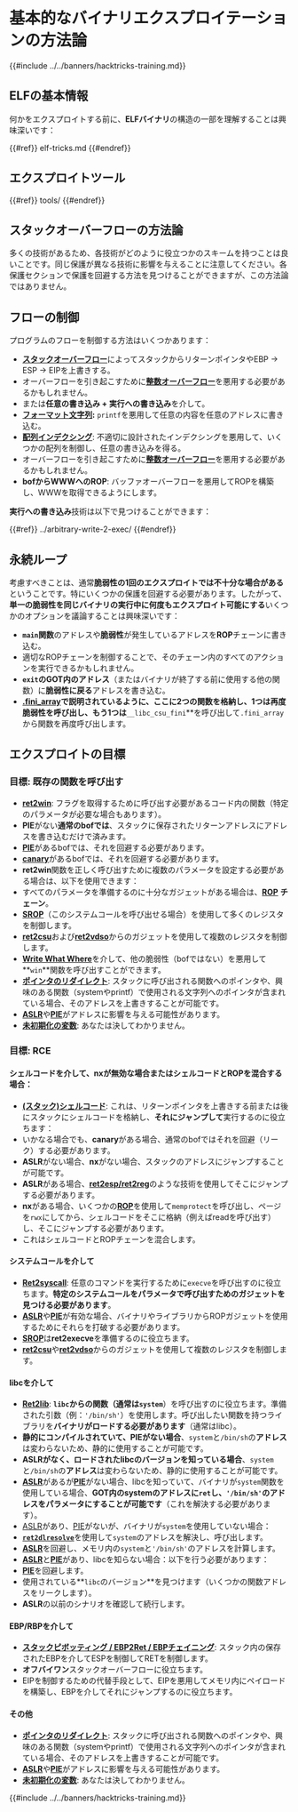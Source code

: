 # 基本的なバイナリエクスプロイテーションの方法論

{{#include ../../banners/hacktricks-training.md}}

## ELFの基本情報

何かをエクスプロイトする前に、**ELFバイナリ**の構造の一部を理解することは興味深いです：

{{#ref}}
elf-tricks.md
{{#endref}}

## エクスプロイトツール

{{#ref}}
tools/
{{#endref}}

## スタックオーバーフローの方法論

多くの技術があるため、各技術がどのように役立つかのスキームを持つことは良いことです。同じ保護が異なる技術に影響を与えることに注意してください。各保護セクションで保護を回避する方法を見つけることができますが、この方法論ではありません。

## フローの制御

プログラムのフローを制御する方法はいくつかあります：

- [**スタックオーバーフロー**](../stack-overflow/index.html)によってスタックからリターンポインタやEBP -> ESP -> EIPを上書きする。
- オーバーフローを引き起こすために[**整数オーバーフロー**](../integer-overflow.md)を悪用する必要があるかもしれません。
- または**任意の書き込み + 実行への書き込み**を介して。
- [**フォーマット文字列**](../format-strings/index.html)**:** `printf`を悪用して任意の内容を任意のアドレスに書き込む。
- [**配列インデクシング**](../array-indexing.md): 不適切に設計されたインデクシングを悪用して、いくつかの配列を制御し、任意の書き込みを得る。
- オーバーフローを引き起こすために[**整数オーバーフロー**](../integer-overflow.md)を悪用する必要があるかもしれません。
- **bofからWWWへのROP**: バッファオーバーフローを悪用してROPを構築し、WWWを取得できるようにします。

**実行への書き込み**技術は以下で見つけることができます：

{{#ref}}
../arbitrary-write-2-exec/
{{#endref}}

## 永続ループ

考慮すべきことは、通常**脆弱性の1回のエクスプロイトでは不十分な場合がある**ということです。特にいくつかの保護を回避する必要があります。したがって、**単一の脆弱性を同じバイナリの実行中に何度もエクスプロイト可能にする**いくつかのオプションを議論することは興味深いです：

- **`main`関数**のアドレスや**脆弱性**が発生しているアドレスを**ROP**チェーンに書き込む。
- 適切なROPチェーンを制御することで、そのチェーン内のすべてのアクションを実行できるかもしれません。
- **`exit`のGOT内のアドレス**（またはバイナリが終了する前に使用する他の関数）に**脆弱性に戻る**アドレスを書き込む。
- [**.fini_array**](../arbitrary-write-2-exec/www2exec-.dtors-and-.fini_array.md#eternal-loop)**で説明されているように、ここに2つの関数を格納し、1つは再度脆弱性を呼び出し、もう1つは**`__libc_csu_fini`**を呼び出して`.fini_array`から関数を再度呼び出します。

## エクスプロイトの目標

### 目標: 既存の関数を呼び出す

- [**ret2win**](#ret2win): フラグを取得するために呼び出す必要があるコード内の関数（特定のパラメータが必要な場合もあります）。
- **PIE**がない**通常のbofでは**、スタックに保存されたリターンアドレスにアドレスを書き込むだけで済みます。
- [**PIE**](../common-binary-protections-and-bypasses/pie/index.html)があるbofでは、それを回避する必要があります。
- [**canary**](../common-binary-protections-and-bypasses/stack-canaries/index.html)があるbofでは、それを回避する必要があります。
- **ret2win**関数を正しく呼び出すために複数のパラメータを設定する必要がある場合は、以下を使用できます：
- すべてのパラメータを準備するのに十分なガジェットがある場合は、[**ROP**](#rop-and-ret2...-techniques) **チェーン**。
- [**SROP**](../rop-return-oriented-programing/srop-sigreturn-oriented-programming/index.html)（このシステムコールを呼び出せる場合）を使用して多くのレジスタを制御します。
- [**ret2csu**](../rop-return-oriented-programing/ret2csu.md)および[**ret2vdso**](../rop-return-oriented-programing/ret2vdso.md)からのガジェットを使用して複数のレジスタを制御します。
- [**Write What Where**](../arbitrary-write-2-exec/index.html)を介して、他の脆弱性（bofではない）を悪用して**`win`**関数を呼び出すことができます。
- [**ポインタのリダイレクト**](../stack-overflow/pointer-redirecting.md): スタックに呼び出される関数へのポインタや、興味のある関数（systemやprintf）で使用される文字列へのポインタが含まれている場合、そのアドレスを上書きすることが可能です。
- [**ASLR**](../common-binary-protections-and-bypasses/aslr/index.html)や[**PIE**](../common-binary-protections-and-bypasses/pie/index.html)がアドレスに影響を与える可能性があります。
- [**未初期化の変数**](../stack-overflow/uninitialized-variables.md): あなたは決してわかりません。

### 目標: RCE

#### シェルコードを介して、nxが無効な場合またはシェルコードとROPを混合する場合：

- [**(スタック)シェルコード**](#stack-shellcode): これは、リターンポインタを上書きする前または後にスタックにシェルコードを格納し、**それにジャンプして**実行するのに役立ちます：
- いかなる場合でも、**canary**がある場合、通常のbofではそれを回避（リーク）する必要があります。
- **ASLR**がない場合、**nx**がない場合、スタックのアドレスにジャンプすることが可能です。
- **ASLR**がある場合、[**ret2esp/ret2reg**](../rop-return-oriented-programing/ret2esp-ret2reg.md)のような技術を使用してそこにジャンプする必要があります。
- **nx**がある場合、いくつかの[**ROP**](../rop-return-oriented-programing/index.html)を使用して`memprotect`を呼び出し、ページを`rwx`にしてから、シェルコードをそこに格納（例えばreadを呼び出す）し、そこにジャンプする必要があります。
- これはシェルコードとROPチェーンを混合します。

#### システムコールを介して

- [**Ret2syscall**](../rop-return-oriented-programing/rop-syscall-execv/index.html): 任意のコマンドを実行するために`execve`を呼び出すのに役立ちます。**特定のシステムコールをパラメータで呼び出すためのガジェットを見つける必要があります**。
- [**ASLR**](../common-binary-protections-and-bypasses/aslr/index.html)や[**PIE**](../common-binary-protections-and-bypasses/pie/index.html)が有効な場合、バイナリやライブラリからROPガジェットを使用するためにそれらを打破する必要があります。
- [**SROP**](../rop-return-oriented-programing/srop-sigreturn-oriented-programming/index.html)は**ret2execve**を準備するのに役立ちます。
- [**ret2csu**](../rop-return-oriented-programing/ret2csu.md)や[**ret2vdso**](../rop-return-oriented-programing/ret2vdso.md)からのガジェットを使用して複数のレジスタを制御します。

#### libcを介して

- [**Ret2lib**](../rop-return-oriented-programing/ret2lib/index.html): **`libc`**からの関数（通常は**`system`**）を呼び出すのに役立ちます。準備された引数（例：`'/bin/sh'`）を使用します。呼び出したい関数を持つライブラリを**バイナリがロードする必要があります**（通常はlibc）。
- **静的にコンパイルされていて、PIEがない場合**、`system`と`/bin/sh`の**アドレス**は変わらないため、静的に使用することが可能です。
- **ASLRがなく、ロードされたlibcのバージョンを知っている場合**、`system`と`/bin/sh`の**アドレス**は変わらないため、静的に使用することが可能です。
- [**ASLR**](../common-binary-protections-and-bypasses/aslr/index.html)があるが[**PIE**](../common-binary-protections-and-bypasses/pie/index.html)がない場合、libcを知っていて、バイナリが`system`関数を使用している場合、**GOT内のsystemのアドレスに`ret`し、`'/bin/sh'`のアドレスをパラメータにすることが可能です**（これを解決する必要があります）。
- [ASLR](../common-binary-protections-and-bypasses/aslr/index.html)があり、[PIE](../common-binary-protections-and-bypasses/pie/index.html)がないが、バイナリが`system`を使用していない場合：
- [**`ret2dlresolve`**](../rop-return-oriented-programing/ret2dlresolve.md)を使用して`system`のアドレスを解決し、呼び出します。
- [**ASLR**](../common-binary-protections-and-bypasses/aslr/index.html)を回避し、メモリ内の`system`と`'/bin/sh'`のアドレスを計算します。
- [**ASLR**](../common-binary-protections-and-bypasses/aslr/index.html)と[**PIE**](../common-binary-protections-and-bypasses/pie/index.html)があり、libcを知らない場合：以下を行う必要があります：
- [**PIE**](../common-binary-protections-and-bypasses/pie/index.html)を回避します。
- 使用されている**`libc`のバージョン**を見つけます（いくつかの関数アドレスをリークします）。
- **ASLR**の以前のシナリオを確認して続行します。

#### EBP/RBPを介して

- [**スタックピボッティング / EBP2Ret / EBPチェイニング**](../stack-overflow/stack-pivoting-ebp2ret-ebp-chaining.md): スタック内の保存されたEBPを介してESPを制御してRETを制御します。
- **オフバイワン**スタックオーバーフローに役立ちます。
- EIPを制御するための代替手段として、EIPを悪用してメモリ内にペイロードを構築し、EBPを介してそれにジャンプするのに役立ちます。

#### その他

- [**ポインタのリダイレクト**](../stack-overflow/pointer-redirecting.md): スタックに呼び出される関数へのポインタや、興味のある関数（systemやprintf）で使用される文字列へのポインタが含まれている場合、そのアドレスを上書きすることが可能です。
- [**ASLR**](../common-binary-protections-and-bypasses/aslr/index.html)や[**PIE**](../common-binary-protections-and-bypasses/pie/index.html)がアドレスに影響を与える可能性があります。
- [**未初期化の変数**](../stack-overflow/uninitialized-variables.md): あなたは決してわかりません。

{{#include ../../banners/hacktricks-training.md}}
